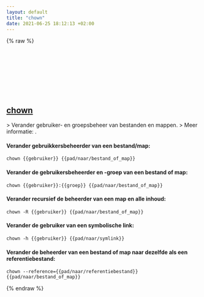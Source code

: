 ```yaml
---
layout: default
title: "chown"
date: 2021-06-25 18:12:13 +02:00
---
```

{% raw %}
<h2 id="chown">
  <a href="/nl/common/chown.html">chown</a> <a href="#chown"><svg class="icon">
    <use href="/assets/images/unicode_sprite.svg#link" />
  </svg></a>
</h2>
> Verander gebruiker- en groepsbeheer van bestanden en mappen.
> Meer informatie: <https://www.gnu.org/software/coreutils/chown>.

#### Verander gebruikkersbeheerder van een bestand/map:
```shell
chown {{gebruiker}} {{pad/naar/bestand_of_map}}
```
#### Verander de gebruikersbeheerder en -groep van een bestand of map:
```shell
chown {{gebruiker}}:{{groep}} {{pad/naar/bestand_of_map}}
```
#### Verander recursief de beheerder van een map en alle inhoud:
```shell
chown -R {{gebruiker}} {{pad/naar/bestand_of_map}}
```
#### Verander de gebruiker van een symbolische link:
```shell
chown -h {{gebruiker}} {{pad/naar/symlink}}
```
#### Verander de beheerder van een bestand of map naar dezelfde als een referentiebestand:
```shell
chown --reference={{pad/naar/referentiebestand}} {{pad/naar/bestand_of_map}}
```
{% endraw %}